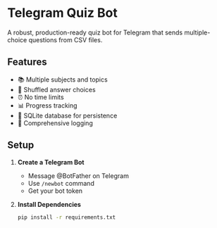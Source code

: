 # Telegram Quiz Bot

A robust, production-ready quiz bot for Telegram that sends multiple-choice questions from CSV files.

## Features

- 📚 Multiple subjects and topics
- 🔄 Shuffled answer choices
- ⏰ No time limits
- 📊 Progress tracking
- 💾 SQLite database for persistence
- 📝 Comprehensive logging

## Setup

1. **Create a Telegram Bot**
   - Message @BotFather on Telegram
   - Use `/newbot` command
   - Get your bot token

2. **Install Dependencies**
   ```bash
   pip install -r requirements.txt